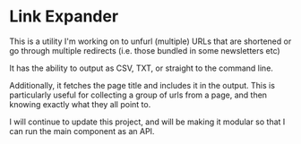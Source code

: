 # Link Expander

This is a utility I'm working on to unfurl (multiple) URLs that are shortened or go through multiple redirects (i.e. those bundled in some newsletters etc)

It has the ability to output as CSV, TXT, or straight to the command line.

Additionally, it fetches the page title and includes it in the output. This is particularly useful for collecting a group of urls from a page, and then knowing exactly what they all point to.

I will continue to update this project, and will be making it modular so that I can run the main component as an API.
